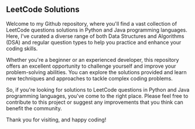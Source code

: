 ## LeetCode Solutions 
Welcome to my Github repository, where you'll find a vast collection of LeetCode questions solutions in Python and Java programming languages. Here, I've curated a diverse range of both Data Structures and Algorithms (DSA) and regular question types to help you practice and enhance your coding skills.

Whether you're a beginner or an experienced developer, this repository offers an excellent opportunity to challenge yourself and improve your problem-solving abilities. You can explore the solutions provided and learn new techniques and approaches to tackle complex coding problems.

So, if you're looking for solutions to LeetCode questions in Python and Java programming languages, you've come to the right place. Please feel free to contribute to this project or suggest any improvements that you think can benefit the community.

Thank you for visiting, and happy coding!
